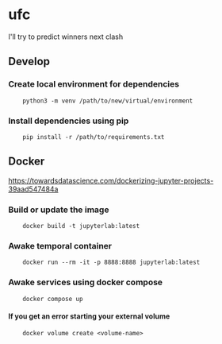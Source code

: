 # ufc

I'll try to predict winners next clash

## Develop

### Create local environment for dependencies

```
    python3 -m venv /path/to/new/virtual/environment
```

### Install dependencies using pip

```
    pip install -r /path/to/requirements.txt
```

## Docker 

https://towardsdatascience.com/dockerizing-jupyter-projects-39aad547484a

### Build or update the image

```
    docker build -t jupyterlab:latest
```

### Awake temporal container

```
    docker run --rm -it -p 8888:8888 jupyterlab:latest
```

### Awake services using docker compose 

```
    docker compose up
```

#### If you get an error starting your external volume

```
    docker volume create <volume-name>
```


